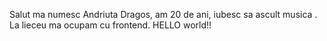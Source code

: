 Salut ma numesc Andriuta Dragos, am 20 de ani, iubesc sa ascult musica . 
La lieceu ma ocupam cu frontend.
HELLO world!!